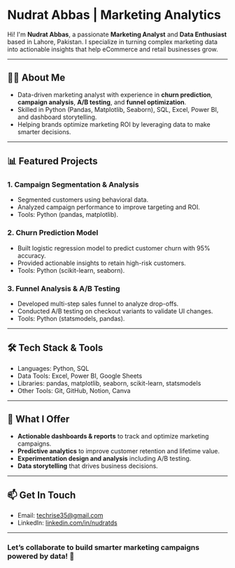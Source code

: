 # Nudrat Abbas | Marketing Analytics 
Hi! I'm **Nudrat Abbas**, a passionate **Marketing Analyst** and **Data Enthusiast** based in Lahore, Pakistan. I specialize in turning complex marketing data into actionable insights that help eCommerce and retail businesses grow.

---

## 👩‍💻 About Me

- Data-driven marketing analyst with experience in **churn prediction**, **campaign analysis**, **A/B testing**, and **funnel optimization**.
- Skilled in Python (Pandas, Matplotlib, Seaborn), SQL, Excel, Power BI, and dashboard storytelling.
- Helping brands optimize marketing ROI by leveraging data to make smarter decisions.

---

## 📊 Featured Projects

### 1. Campaign Segmentation & Analysis
- Segmented customers using behavioral data.
- Analyzed campaign performance to improve targeting and ROI.
- Tools: Python (pandas, matplotlib).

### 2. Churn Prediction Model
- Built logistic regression model to predict customer churn with 95% accuracy.
- Provided actionable insights to retain high-risk customers.
- Tools: Python (scikit-learn, seaborn).

### 3. Funnel Analysis & A/B Testing
- Developed multi-step sales funnel to analyze drop-offs.
- Conducted A/B testing on checkout variants to validate UI changes.
- Tools: Python (statsmodels, pandas).

---

## 🛠️ Tech Stack & Tools

- Languages: Python, SQL
- Data Tools: Excel, Power BI, Google Sheets
- Libraries: pandas, matplotlib, seaborn, scikit-learn, statsmodels
- Other Tools: Git, GitHub, Notion, Canva

---

## 🚀 What I Offer

- **Actionable dashboards & reports** to track and optimize marketing campaigns.
- **Predictive analytics** to improve customer retention and lifetime value.
- **Experimentation design and analysis** including A/B testing.
- **Data storytelling** that drives business decisions.

---

## 📫 Get In Touch

- Email: techrise35@gmail.com  
- LinkedIn: [linkedin.com/in/nudratds](https://linkedin.com/in/nudratds)  
  
---

### Let’s collaborate to build smarter marketing campaigns powered by data! 🚀
